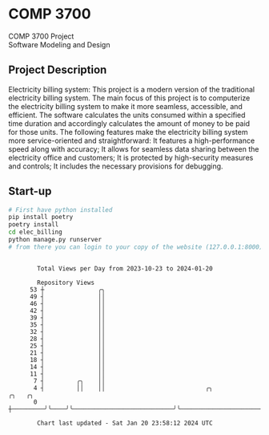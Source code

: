 # COMP 3700
COMP 3700 Project  
Software Modeling and Design
## Project Description
Electricity billing system: This project is a modern version of the traditional electricity billing system. The main focus of this project is to computerize the electricity billing system to make it more seamless, accessible, and efficient. The software calculates the units consumed within a specified time duration and accordingly calculates the amount of money to be paid for those units. The following features make the electricity billing system more service-oriented and straightforward: It features a high-performance speed along with accuracy; It allows for seamless data sharing between the electricity office and customers; It is protected by high-security measures and controls; It includes the necessary provisions for debugging.

## Start-up
```bash
# First have python installed
pip install poetry
poetry install
cd elec_billing
python manage.py runserver
# from there you can login to your copy of the website (127.0.0.1:8000), default creds are admin/admin
```

```

        Total Views per Day from 2023-10-23 to 2024-01-20

        Repository Views
      53 ┼               ╭╮
      49 ┤               ││
      46 ┤               ││
      42 ┤               ││
      39 ┤               ││
      35 ┤               ││
      32 ┤               ││
      28 ┤               ││
      25 ┤               ││
      21 ┤               ││
      18 ┤               ││
      14 ┤               ││
      11 ┤               ││
       7 ┤         ╭╮    ││
       4 ┤         ││    ││                            ╭╮                                 ╭╮   ╭╮
       0 ┼─────────╯╰────╯╰────────────────────────────╯╰─────────────────────────────────╯╰───╯╰──

        Chart last updated - Sat Jan 20 23:58:12 2024 UTC
        
```
